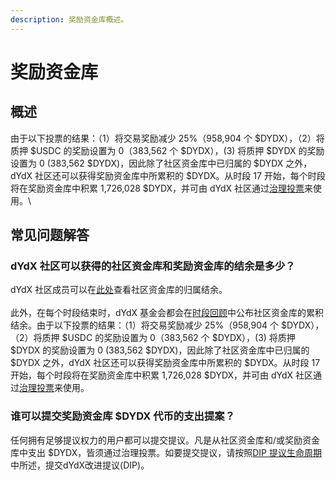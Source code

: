 ```yaml
---
description: 奖励资金库概述。
---
```


# 奖励资金库

## 概述

由于以下投票的结果：（1）将交易奖励减少 25%（958,904 个 $DYDX），（2）将质押 $USDC 的奖励设置为 0（383,562 个 $DYDX），(3) 将质押 $DYDX 的奖励设置为 0 (383,562 $DYDX)，因此除了社区资金库中已归属的 $DYDX 之外，dYdX 社区还可以获得奖励资金库中所累积的 $DYDX。从时段 17 开始，每个时段将在奖励资金库中积累 1,726,028 $DYDX，并可由 dYdX 社区通过[治理投票](https://docs.dydx.community/dydx-governance/voting-and-governance/governance-parameters)来使用。\


## 常见问题解答

### dYdX 社区可以获得的社区资金库和奖励资金库的结余是多少？

dYdX 社区成员可以在[此处](https://dydx.shippooor.xyz/)查看社区资金库的归属结余。 \
\
此外，在每个时段结束时，dYdX 基金会都会在[时段回顾](https://dydx.foundation/blog)中公布社区资金库的累积结余。由于以下投票的结果：（1）将交易奖励减少 25%（958,904 个 $DYDX），（2）将质押 $USDC 的奖励设置为 0（383,562 个 $DYDX），(3) 将质押 $DYDX 的奖励设置为 0 (383,562 $DYDX)，因此除了社区资金库中已归属的 $DYDX 之外，dYdX 社区还可以获得奖励资金库中所累积的 $DYDX。从时段 17 开始，每个时段将在奖励资金库中积累 1,726,028 $DYDX，并可由 dYdX 社区通过[治理投票](https://docs.dydx.community/dydx-governance/voting-and-governance/governance-parameters)来使用。

### 谁可以提交奖励资金库 $DYDX 代币的支出提案？

任何拥有足够提议权力的用户都可以提交提议。凡是从社区资金库和/或奖励资金库中支出 $DYDX，皆须通过治理投票。如要提交提议，请按照[DIP 提议生命周期](../voting-and-governance/dip-proposal-lifecycle.md)中所述，提交dYdX改进提议(DIP)。

